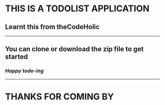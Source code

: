 # **THIS IS A TODOLIST APPLICATION**

## Learnt this from theCodeHolic
---

## You can clone or download the zip file to get started

### *Happy todo-ing*

---

# **THANKS FOR COMING BY**

